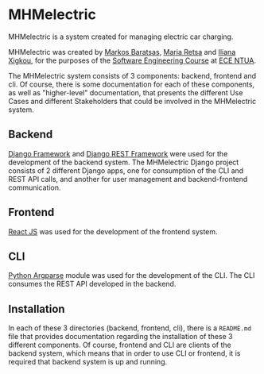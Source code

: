 # MHMelectric
MHMelectric is a system created for managing electric car charging. 

MHMelectric was created by [Markos Baratsas](https://github.com/markosbaratsas), [Maria Retsa](https://github.com/mariartc) and [Iliana Xigkou](https://github.com/IlianaXn), for the purposes of the [Software Engineering Course](https://courses.softlab.ntua.gr/softeng/2020b/) at [ECE NTUA](https://www.ece.ntua.gr/en).

The MHMelectric system consists of 3 components: backend, frontend and cli. Of course, there is some documentation for each of these components, as well as "higher-level" documentation, that presents the different Use Cases and different Stakeholders that could be involved in the MHMelectric system.


## Backend

[Django Framework](https://www.djangoproject.com/) and [Django REST Framework](https://www.django-rest-framework.org/) were used for the development of the backend system. The MHMelectric Django project consists of 2 different Django apps, one for consumption of the CLI and REST API calls, and another for user management and backend-frontend communication.

## Frontend

[React JS](https://reactjs.org/) was used for the development of the frontend system.

## CLI

[Python Argparse](https://docs.python.org/3/library/argparse.html) module was used for the development of the CLI. The CLI consumes the REST API developed in the backend.

## Installation

In each of these 3 directories (backend, frontend, cli), there is a `README.md` file that provides documentation regarding the installation of these 3 different components. Of course, frontend and CLI are clients of the backend system, which means that in order to use CLI or frontend, it is required that backend system is up and running.

